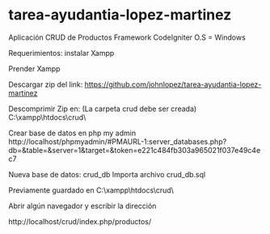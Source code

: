 tarea-ayudantia-lopez-martinez
==============================
Aplicación CRUD de Productos
Framework CodeIgniter
O.S = Windows

Requerimientos: instalar Xampp

Prender Xampp

Descargar zip del link:
https://github.com/johnlopez/tarea-ayudantia-lopez-martinez

Descomprimir Zip en:
(La carpeta crud debe ser creada)
C:\xampp\htdocs\crud\

Crear base de datos en php my admin
http://localhost/phpmyadmin/#PMAURL-1:server_databases.php?db=&table=&server=1&target=&token=e221c484fb303a965021f037e49c4ec7

Nueva base de datos: crud_db
Importa archivo crud_db.sql

Previamente guardado en C:\xampp\htdocs\crud\

Abrir algún navegador y escribir la dirección

http://localhost/crud/index.php/productos/
